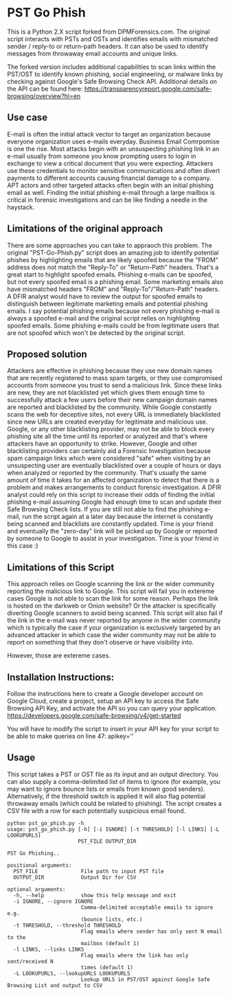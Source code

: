 # PST Go Phish
This is a Python 2.X script forked from DPMForensics.com. The original script interacts with PSTs and OSTs and identifies emails with mismatched sender / reply-to or return-path headers. It can also be used to identify messages from throwaway email accounts and unique links. 

The forked version includes additional capabilities to scan links within the PST/OST to identify known phishing, social engineering, or malware links by checking against Google's Safe Browsing Check API. Additional details on the API can be found here: https://transparencyreport.google.com/safe-browsing/overview?hl=en

## Use case
E-mail is often the initial attack vector to target an organization because everyone organization uses e-mails everyday. Business Email Comrpomise is one the rise. Most attacks begin with an unsuspecting phishing link in an e-mail usually from someone you know prompting users to login in exchange to view a critical document that you were expecting. Attackers use these credentials to monitor sensitive communications and often divert payments to different accounts causing financial damage to a company. APT actors and other targeted attacks often begin with an initial phishing email as well. Finding the initial phishing e-mail through a large mailbox is critical in forensic investigations and can be like finding a needle in the haystack. 

## Limitations of the original approach 
There are some approaches you can take to appraoch this problem. The original "PST-Go-Phish.py" script does an amazing job to identify potential phishes by highlighting emails that are likely spoofed because the "FROM" address does not match the "Reply-To" or "Return-Path" headers. That's a great start to highlight spoofed emails. Phishing e-mails can be spoofed, but not every spoofed email is a phishing email. Some marketing emails also have mismatched headers "FROM" and "Reply-To"/"Return-Path" headers. A DFIR analyst would have to review the output for spoofed emails to distinguish between legitimate marketing emails and potential phishing emails. I say potential phishing emails because not every phishing e-mail is always a spoofed e-mail and the original script relies on highlighting spoofed emails. Some phishing e-mails could be from legitimate users that are not spoofed which won't be detected by the original script. 

## Proposed solution
Attackers are effective in phishing because they use new domain names that are recently registered to mass spam targets, or they use compromised accounts from someone you trust to send a malicious link. Since these links are new, they are not blacklisted yet which gives them enough time to successfully attack a few users before their new campaign domain names are reported and blacklisted by the community. While Google constantly scans the web for deceptive sites, not every URL is immediately blacklisted since new URLs are created everyday for legitimate and malicious use. Google, or any other blacklisting provider, may not be able to block every phishing site all the time until its reported or analyzed and that's where attackers have an opportunity to strike. However, Google and other blacklisting providers can certainly aid a Forensic Investigation because spam campaign links which were considered "safe" when visiting by an unsuspecting user are eventually blacklisted over a couple of hours or days when analyzed or reported by the community. That's usually the same amount of time it takes for an affected organization to detect that there is a problem and makes arrangements to conduct forensic investigation. A DFIR analyst could rely on this script to increase their odds of finding the initial phishing e-mail assuming Google had enough time to scan and update their Safe Browsing Check lists. If you are still not able to find the phishing e-mail, run the script again at a later day because the internet is constantly being scanned and blacklists are constantly updated. Time is your friend and eventually the "zero-day" link will be picked up by Google or reported by someone to Google to assist in your investigation. Time is your friend in this case :)

## Limitations of this Script

This approach relies on Google scanning the link or the wider community reporting the malicious link to Google. This script will fail you in extereme cases Google is not able to scan the link for some reason. Perhaps the link is hosted on the darkweb or Onion website? Or the attacker is specifically diverting Google scanners to avoid being scanned. 
This script will also fail if the link in the e-mail was never reported by anyone in the wider community which is typically the case if your organization is exclusively targeted by an advanced attacker in which case the wider community may not be able to report on something that they don't observe or have visibility into. 

However, those are extereme cases. 

## Installation Instructions: 

Follow the instructions here to create a Google developer account on Google Cloud, create a project, setup an API key to access the Safe Browsing API Key, and activate the API so you can query your application. https://developers.google.com/safe-browsing/v4/get-started

You will have to modify the script to insert in your API key for your script to be able to make queries on line 47: 
apikey='<INSERT YOUR API KEY>'

## Usage
This script takes a PST or OST file as its input and an output directory. You can also supply a comma-delimited list of items to ignore (for example, you may want to ignore bounce lists or emails from known good senders). Alternatively, if the threshold switch is applied it will also flag potential throwaway emails (which could be related to phishing). The script creates a CSV file with a row for each potentially suspicious email found.
~~~
python pst_go_phish.py -h
usage: pst_go_phish.py [-h] [-i IGNORE] [-t THRESHOLD] [-l LINKS] [-L LOOKUPURLS]
                       PST_FILE OUTPUT_DIR

PST Go Phishing..

positional arguments:
  PST_FILE              File path to input PST file
  OUTPUT_DIR            Output Dir for CSV

optional arguments:
  -h, --help            show this help message and exit
  -i IGNORE, --ignore IGNORE
                        Comma-delimited acceptable emails to ignore e.g.
                        (bounce lists, etc.)
  -t THRESHOLD, --threshold THRESHOLD
                        Flag emails where sender has only sent N email to the
                        mailbox (default 1)
  -l LINKS, --links LINKS
                        Flag emails where the link has only sent/received N
                        times (default 1)
  -L LOOKUPURLS, --lookupURLS LOOKUPURLS
                        Lookup URLS in PST/OST against Google Safe Browsing List and output to CSV

~~~

